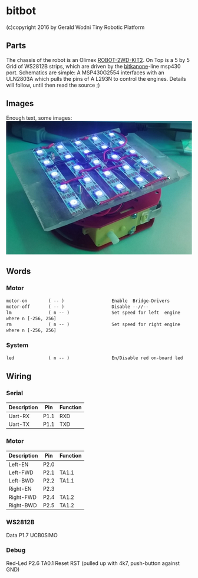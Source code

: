 # bitbot
(c)copyright 2016 by Gerald Wodni
Tiny Robotic Platform

## Parts
The chassis of the robot is an Olimex [ROBOT-2WD-KIT2](https://www.olimex.com/Products/RobotParts/Chassis/ROBOT-2WD-KIT2/).
On Top is a 5 by 5 Grid of WS2812B strips, which are driven by the [bitkanone](https://github.com/GeraldWodni/bitkanone)-line msp430 port.
Schematics are simple: A MSP430G2554 interfaces with an ULN2803A which pulls the pins of A L293N to control the engines.
Details will follow, until then read the source ;)


## Images
Enough text, some images:
![Wheel-less robot with WS2812B LED-Matrix](/images/2016-12-02_first.jpg?raw=true "Wheel-less robot with WS2812B LED-Matrix")


## Words
### Motor
```forth
motor-on        ( -- )                  Enable  Bridge-Drivers
motor-off       ( -- )                  Disable --//--
lm              ( n -- )                Set speed for left  engine where n [-256, 256]
rm              ( n -- )                Set speed for right engine where n [-256, 256]
```

### System
```forth
led             ( n -- )                En/Disable red on-board led
```



## Wiring

### Serial
| Description | Pin  | Function |
| ----------- | ---- | -------- |
| Uart-RX     | P1.1 | RXD      |
| Uart-TX     | P1.1 | TXD      |

### Motor
| Description | Pin  | Function |
| ----------- | ---- | -------- |
| Left-EN     | P2.0 |          |
| Left-FWD    | P2.1 | TA1.1    |
| Left-BWD    | P2.2 | TA1.1    |
| Right-EN    | P2.3 |          |
| Right-FWD   | P2.4 | TA1.2    |
| Right-BWD   | P2.5 | TA1.2    |

### WS2812B
Data P1.7 UCB0SIMO

### Debug
Red-Led P2.6 TA0.1
Reset RST (pulled up with 4k7, push-button against GND)
